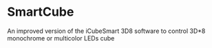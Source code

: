 # SmartCube
An improved version of the iCubeSmart 3D8 software to control 3D*8 monochrome or multicolor LEDs cube
